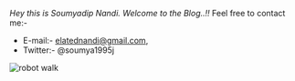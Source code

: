 *Hey this is Soumyadip Nandi. Welcome to the Blog..!!* 
Feel free to contact me:- 
- E-mail:- elatednandi@gmail.com, 
- Twitter:- @soumya1995j


![robot walk](https://fcit.usf.edu/matrix/wp-content/uploads/2017/01/DanceBot-3-Featured.gif)
 
 
